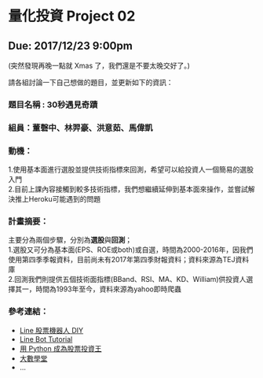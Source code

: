 # 量化投資 Project 02
## Due: 2017/12/23 9:00pm

(突然發現再晚一點就 Xmas 了，我們還是不要太晚交好了。)

請各組討論一下自己想做的題目，並更新如下的資訊：

### 題目名稱 : 30秒遇見奇蹟

### 組員：董磬中、林羿豪、洪意茹、馬偉凱

### 動機：

1.使用基本面進行選股並提供技術指標來回測，希望可以給投資人一個簡易的選股入門<br/>
2.目前上課內容接觸到較多技術指標，我們想繼續延伸到基本面來操作，並嘗試解決推上Heroku可能遇到的問題


### 計畫摘要：

主要分為兩個步驟，分別為<B>選股</B>與<B>回測</B>；<br/>
1.選股又可分為基本面(EPS、ROE或both)或自選，時間為2000-2016年，因我們使用第四季季報資料，目前尚未有2017年第四季財報資料；資料來源為TEJ資料庫<br/>
2.回測我們則提供五個技術面指標(BBand、RSI、MA、KD、William)供投資人選擇其一，時間為1993年至今，資料來源為yahoo即時爬蟲


### 參考連結：

* [Line 股票機器人 DIY](https://github.com/maloyang/stock-line-bot)
* [Line Bot Tutorial](https://github.com/twtrubiks/line-bot-tutorial)
* [用 Python 成為股票投資王](https://tw.pycon.org/2017/en-us/events/talk/320211463073431632/)
* [大數學堂](http://www.largitdata.com/)
* ...
